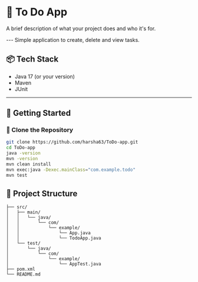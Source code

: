 # 🎯 To Do App

A brief description of what your project does and who it's for.

--- Simple application to create, delete and view tasks.

## 📦 Tech Stack

- Java 17 (or your version)
- Maven
- JUnit

---

## 🚀 Getting Started

### 📁 Clone the Repository

```bash
git clone https://github.com/harsha63/ToDo-app.git
cd ToDo-app
java -version
mvn -version
mvn clean install
mvn exec:java -Dexec.mainClass="com.example.todo"
mvn test
```
## 📂 Project Structure 
``` ToDo-app/
├── src/
│   ├── main/
│   │   └── java/
│   │       └── com/
│   │           └── example/
│   │               └── App.java
│   │               └── TodoApp.java
│   └── test/
│       └── java/
│           └── com/
│               └── example/
│                   └── AppTest.java
├── pom.xml
└── README.md
``` 
